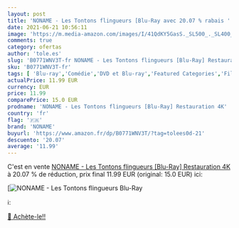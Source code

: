 ```yaml
---
layout: post
title: 'NONAME - Les Tontons flingueurs [Blu-Ray avec 20.07 % rabais '
date: 2021-06-21 10:56:11
image: 'https://m.media-amazon.com/images/I/41QdKY5GasS._SL500_._SL400_.jpg'
comments: true
category: ofertas
author: 'tole.es'
slug: 'B0771WNV3T-fr NONAME - Les Tontons flingueurs [Blu-Ray] Restauration 4K'
sku: 'B0771WNV3T-fr'
tags: [ 'Blu-ray','Comédie','DVD et Blu-ray','Featured Categories','Films','Thriller','noname', ]
actualPrice: 11.99 EUR
currency: EUR
price: 11.99
comparePrice: 15.0 EUR
prodname: 'NONAME - Les Tontons flingueurs [Blu-Ray] Restauration 4K'
country: 'fr'
flag: '🇫🇷'
brand: 'NONAME'
buyurl: 'https://www.amazon.fr/dp/B0771WNV3T/?tag=tolees0d-21'
descuento: '20.07'
average: '11.99'
---
```


C'est en vente [NONAME - Les Tontons flingueurs [Blu-Ray] Restauration 4K](https://www.amazon.fr/dp/B0771WNV3T/?tag=tolees0d-21)  à  20.07 % de réduction, prix final  11.99 EUR (original: 15.0 EUR) ici:

[![NONAME - Les Tontons flingueurs [Blu-Ray](https://m.media-amazon.com/images/I/41QdKY5GasS._SL500_._SL400_.jpg)](https://www.amazon.fr/dp/B0771WNV3T/?tag=tolees0d-21)

ℹ️:


[🛒 Achète-le!!](https://www.amazon.fr/dp/B0771WNV3T/?tag=tolees0d-21)
